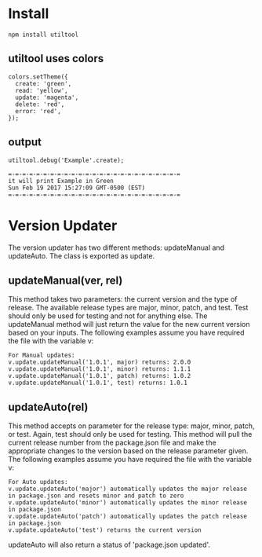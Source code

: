 # Install
```
npm install utiltool
```
## utiltool uses colors
```
colors.setTheme({
  create: 'green',
  read: 'yellow',
  update: 'magenta',
  delete: 'red',
  error: 'red',
});
```

## output
```
utiltool.debug('Example'.create);

=-=-=-=-=-=-=-=-=-=-=-=-=-=-=-=-=-=-=-=-=-=-=-=-=
it will print Example in Green
Sun Feb 19 2017 15:27:09 GMT-0500 (EST)
=-=-=-=-=-=-=-=-=-=-=-=-=-=-=-=-=-=-=-=-=-=-=-=-=
```
# Version Updater

The version updater has two different methods: updateManual and updateAuto. The class is exported as update.

## updateManual(ver, rel)
This method takes two parameters: the current version and the type of release. The available release types are major, minor, patch, and test. Test should only be used for testing and not for anything else. The updateManual method will just return the value for the new current version based on your inputs. The following examples assume you have required the file with the variable v:
```
For Manual updates:
v.update.updateManual('1.0.1', major) returns: 2.0.0
v.update.updateManual('1.0.1', minor) returns: 1.1.1
v.update.updateManual('1.0.1', patch) returns: 1.0.2
v.update.updateManual('1.0.1', test) returns: 1.0.1
```
## updateAuto(rel)
This method accepts on parameter for the release type: major, minor, patch, or test. Again, test should only be used for testing. This method will pull the current release number from the package.json file and make the appropriate changes to the version based on the release parameter given. The following examples assume you have required the file with the variable v:
```
For Auto updates:
v.update.updateAuto('major') automatically updates the major release in package.json and resets minor and patch to zero
v.update.updateAuto('minor') automatically updates the minor release in package.json
v.update.updateAuto('patch') automatically updates the patch release in package.json
v.update.updateAuto('test') returns the current version
```
updateAuto will also return a status of 'package.json updated'.
